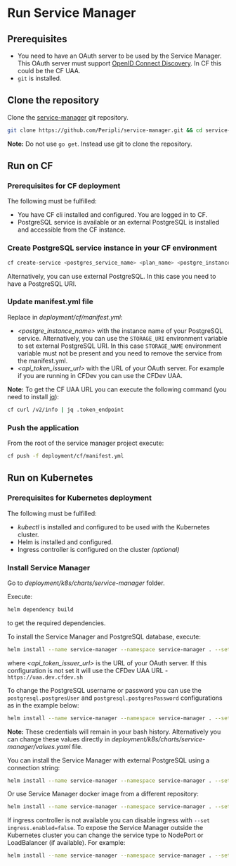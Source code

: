 # Run Service Manager

## Prerequisites

* You need to have an OAuth server to be used by the Service Manager. This OAuth server must support [OpenID Connect Discovery](https://openid.net/specs/openid-connect-discovery-1_0.html). In CF this could be the CF UAA.
* `git` is installed.

## Clone the repository

Clone the [service-manager](https://github.com/Peripli/service-manager) git repository.

```sh
git clone https://github.com/Peripli/service-manager.git && cd service-manager
```

**Note:** Do not use `go get`. Instead use git to clone the repository.

## Run on CF

### Prerequisites for CF deployment

The following must be fulfilled:

* You have CF cli installed and configured. You are logged in to CF.
* PostgreSQL service is available or an external PostgreSQL is installed and accessible from the CF instance.

### Create PostgreSQL service instance in your CF environment

```sh
cf create-service <postgres_service_name> <plan_name> <postgre_instance_name>
```

Alternatively, you can use external PostgreSQL. In this case you need to have a PostgreSQL URI.

### Update manifest.yml file

Replace in *deployment/cf/manifest.yml*:

* *<postgre_instance_name>* with the instance name of your PostgreSQL service. Alternatively, you can use the `STORAGE_URI` environment variable to set external PostgreSQL URI. In this case `STORAGE_NAME` environment variable must not be present and you need to remove the service from the manifest.yml.
* *<api_token_issuer_url>* with the URL of your OAuth server. For example if you are running in CFDev you can use the CFDev UAA.

**Note:** To get the CF UAA URL you can execute the following command (you need to install [jq](https://stedolan.github.io/jq/)):

```sh
cf curl /v2/info | jq .token_endpoint
```

### Push the application

From the root of the service manager project execute:

```sh
cf push -f deployment/cf/manifest.yml
```

## Run on Kubernetes

### Prerequisites for Kubernetes deployment

The following must be fulfilled:

* *kubectl* is installed and configured to be used with the Kubernetes cluster.
* Helm is installed and configured.
* Ingress controller is configured on the cluster *(optional)*

### Install Service Manager

Go to *deployment/k8s/charts/service-manager* folder.

Execute:

```sh
helm dependency build
```

to get the required dependencies.

To install the Service Manager and PostgreSQL database, execute:

```sh
helm install --name service-manager --namespace service-manager . --set config.api.token_issuer_url=<api_token_issuer_url>
```

where *<api_token_issuer_url>* is the URL of your OAuth server. If this configuration is not set it will use the CFDev UAA URL - `https://uaa.dev.cfdev.sh`

To change the PostgreSQL username or password you can use the `postgresql.postgresUser` and `postgresql.postgresPassword` configurations as in the example below:

```sh
helm install --name service-manager --namespace service-manager . --set postgresql.postgresUser=<pguser> --set postgresql.postgresPassword=<pgpass>
```

**Note:** These credentials will remain in your bash history. Alternatively you can change these values directly in *deployment/k8s/charts/service-manager/values.yaml* file.

You can install the Service Manager with external PostgreSQL using a connection string:

```sh
helm install --name service-manager --namespace service-manager . --set postgresql.install=false --set externalPostgresURI=<postgresql_connection_string>
```

Or use Service Manager docker image from a different repository:

```sh
helm install --name service-manager --namespace service-manager . --set image.repository=<image_repo> --set image.tag=<image_tag>
```

If ingress controller is not available you can disable ingress with `--set ingress.enabled=false`.
To expose the Service Manager outside the Kubernetes cluster you can change the service type to NodePort or LoadBalancer (if available).
For example:

```sh
helm install --name service-manager --namespace service-manager . --set ingress.enabled=false --set service.type=NodePort
```
